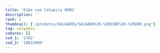 ```yaml
---
title: 'Kibe com Catupiry 800G'
description: ''
rank: 2
thumbnail: ['/produtos/SALGADOS/SALGADO%20-%20KIBE%20-%20800.png']
tag: salgados
sabores: []
cod_1: '2702'
cod_2: '19022000'
---
```

